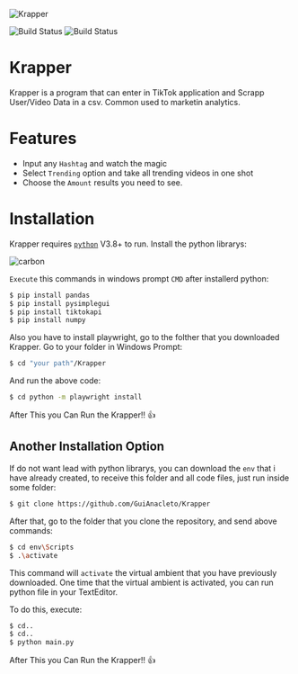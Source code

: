 ![Krapper](https://user-images.githubusercontent.com/30503293/109400148-ce7d4880-7925-11eb-8833-1e9c6e9b8b7b.png)

![Build Status](https://img.shields.io/github/downloads/GuiAnacleto/Krapper/total) ![Build Status](https://img.shields.io/github/v/release/GuiAnacleto/Krapper)

# Krapper

Krapper is a program that can enter in TikTok application and Scrapp User/Video Data in a csv. Common used to marketin analytics.

# Features

- Input any `Hashtag` and watch the magic
- Select `Trending` option and take all trending videos in one shot
- Choose the `Amount` results you need to see.

# Installation

Krapper requires [`python`](https://www.pytho.org/downloads/) V3.8+ to run.
Install the python librarys:

![carbon](https://user-images.githubusercontent.com/30503293/109400754-3e410280-7929-11eb-8ce4-0a48fccfb00c.png)

`Execute` this commands in windows prompt `CMD` after installerd python:

```bash
$ pip install pandas
$ pip install pysimplegui
$ pip install tiktokapi
$ pip install numpy
```

Also you have to install playwright, go to the folther that you downloaded Krapper.
Go to your folder in Windows Prompt:

```bash
$ cd "your path"/Krapper
```

And run the above code:

```bash
$ cd python -m playwright install
```

After This you Can Run the Krapper!! 👍

## Another Installation Option

If do not want lead with python librarys, you can download the `env` that i have already created, to receive this folder and all code files, just run inside some folder:

```bash
$ git clone https://github.com/GuiAnacleto/Krapper
```

After that, go to the folder that you clone the repository, and send above commands:

```bash
$ cd env\Scripts
$ .\activate
```

This command will `activate` the virtual ambient that you have previously downloaded.
One time that the virtual ambient is activated, you can run python file in your TextEditor.

To do this, execute:

```bash
$ cd..
$ cd..
$ python main.py
```

After This you Can Run the Krapper!! 👍
